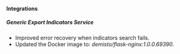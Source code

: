 
#### Integrations
##### Generic Export Indicators Service

- Improved error recovery when indicators search fails.
- Updated the Docker image to: *demisto/flask-nginx:1.0.0.69390*.
